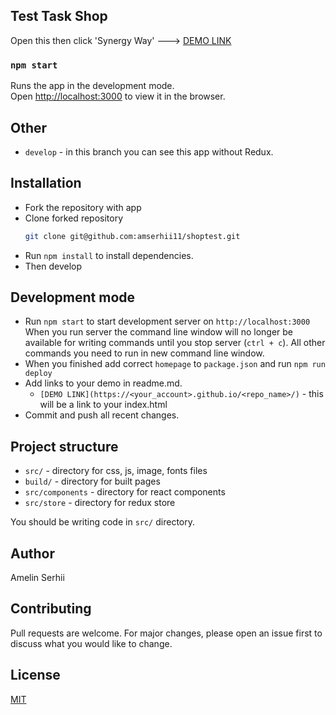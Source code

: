 ## Test Task Shop

Open this then click 'Synergy Way' ---> [DEMO LINK](https://amserhii11.github.io/shoptest/)

### `npm start`

Runs the app in the development mode.<br />
Open [http://localhost:3000](http://localhost:3000) to view it in the browser.

## Other

- `develop` - in this branch you can see this app without Redux.

## Installation

- Fork the repository with app
- Clone forked repository
  ```bash
  git clone git@github.com:amserhii11/shoptest.git
  ```
- Run `npm install` to install dependencies.
- Then develop

## Development mode

- Run `npm start` to start development server on `http://localhost:3000`
  When you run server the command line window will no longer be available for
  writing commands until you stop server (`ctrl + c`). All other commands you
  need to run in new command line window.
- When you finished add correct `homepage` to `package.json` and run `npm run deploy`
- Add links to your demo in readme.md.
  - `[DEMO LINK](https://<your_account>.github.io/<repo_name>/)` - this will be a
    link to your index.html
- Commit and push all recent changes.

## Project structure

- `src/` - directory for css, js, image, fonts files
- `build/` - directory for built pages
- `src/components` - directory for react components
- `src/store` - directory for redux store

You should be writing code in `src/` directory.

## Author

Amelin Serhii

## Contributing

Pull requests are welcome. For major changes, please open an issue first to discuss what you would like to change.

## License

[MIT](https://choosealicense.com/licenses/mit/)
